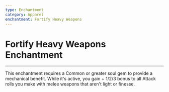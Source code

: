 ```yaml
---
type: Enchantment
category: Apparel
enchantment: Fortify Heavy Weapons
---
```

# Fortify Heavy Weapons Enchantment
---
This enchantment requires a Common or greater soul gem to provide a mechanical benefit. While it's active, you gain + 1/2/3 bonus to all Attack rolls you make with melee weapons that aren't light or finesse.